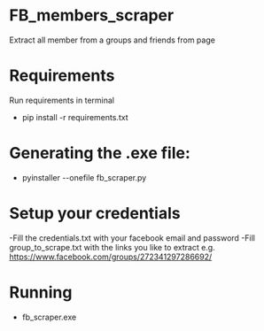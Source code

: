 # FB_members_scraper
Extract all member from a groups and friends from page

# Requirements
Run requirements in terminal
- pip install -r requirements.txt

# Generating the .exe file:
- pyinstaller --onefile fb_scraper.py

# Setup your credentials
-Fill the credentials.txt with your facebook email and password
-Fill group_to_scrape.txt with the links you like to extract
e.g. https://www.facebook.com/groups/272341297286692/

# Running 
- fb_scraper.exe

